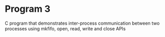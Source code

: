 # Program 3

 C program that demonstrates inter-process communication between two 
processes using mkfifo, open, read, write and close APIs
